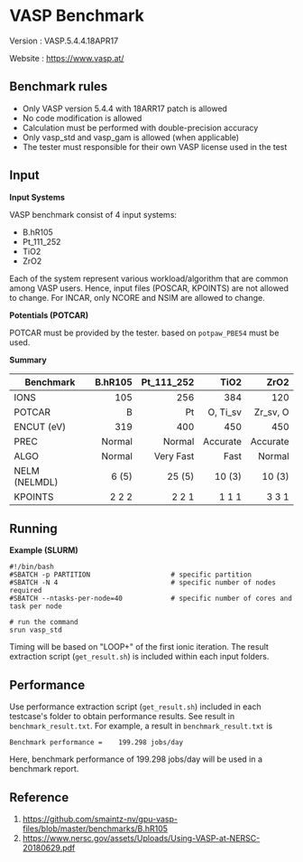 # VASP Benchmark
Version : VASP.5.4.4.18APR17

Website : https://www.vasp.at/

## Benchmark rules
- Only VASP version 5.4.4 with 18ARR17 patch is allowed
- No code modification is allowed
- Calculation must be performed with double-precision accuracy
- Only vasp_std and vasp_gam is allowed (when applicable)
- The tester must responsible for their own VASP license used in the test

## Input

**Input Systems**

VASP benchmark consist of 4 input systems:
- B.hR105
- Pt_111_252
- TiO2
- ZrO2

Each of the system represent various workload/algorithm that are common among VASP users. Hence, input files (POSCAR, KPOINTS) are not allowed to change. For INCAR, only NCORE and NSIM are allowed to change.

**Potentials (POTCAR)**

POTCAR must be provided by the tester. based on `potpaw_PBE54` must be used. 


**Summary**

| Benchmark     | B.hR105  | Pt_111_252|TiO2      |ZrO2      |
| ------------- |---------:| ---------:|---------:|---------:|
| IONS          | 105      | 256       | 384      | 120      |
| POTCAR        | B        | Pt        | O, Ti_sv | Zr_sv, O |
| ENCUT (eV)    | 319      | 400       | 450      | 450      |
| PREC          | Normal   | Normal    | Accurate | Accurate |
| ALGO          | Normal   | Very Fast | Fast     | Normal   |
| NELM (NELMDL) | 6 (5)    | 25 (5)    | 10 (3)   | 10 (3)   |
| KPOINTS       | 2 2 2    | 2 2 1     | 1 1 1    | 3 3 1    |

## Running


**Example (SLURM)**
```
#!/bin/bash
#SBATCH -p PARTITION                    # specific partition
#SBATCH -N 4                            # specific number of nodes required
#SBATCH --ntasks-per-node=40            # specific number of cores and task per node

# run the command
srun vasp_std

```

Timing will be based on "LOOP+" of the first ionic iteration. The result extraction script (`get_result.sh`) is included within each input folders. 

## Performance 
Use performance extraction script (`get_result.sh`) included in each testcase's folder to obtain performance results. See result in `benchmark_result.txt`. For example, a result in `benchmark_result.txt` is 

```
Benchmark performance =    199.298 jobs/day 
```

Here, benchmark performance of 199.298 jobs/day will be used in a benchmark report.

## Reference

1. https://github.com/smaintz-nv/gpu-vasp-files/blob/master/benchmarks/B.hR105
1. https://www.nersc.gov/assets/Uploads/Using-VASP-at-NERSC-20180629.pdf
